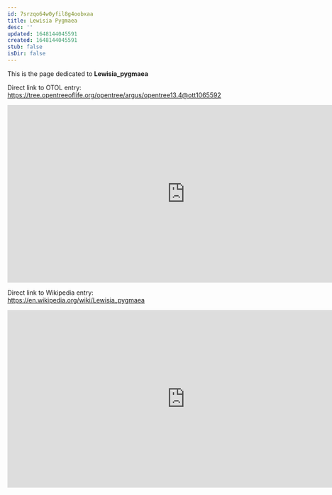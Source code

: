 ```yaml
---
id: 7srzqo64w0yfil8g4oobxaa
title: Lewisia Pygmaea
desc: ''
updated: 1648144045591
created: 1648144045591
stub: false
isDir: false
---
```

This is the page dedicated to **Lewisia_pygmaea**


Direct link to OTOL entry: https://tree.opentreeoflife.org/opentree/argus/opentree13.4@ott1065592



<html>
    <body>
    <iframe src="https://tree.opentreeoflife.org/opentree/argus/opentree13.4@ott1065592"
    width="800" height="400" frameborder="0" allowfullscreen> </iframe>
    </body>
</html>
    


Direct link to Wikipedia entry: https://en.wikipedia.org/wiki/Lewisia_pygmaea



<html>
    <body>
    <iframe src="https://en.wikipedia.org/wiki/Lewisia_pygmaea"
    width="800" height="400" frameborder="0" allowfullscreen> </iframe>
    </body>
</html>
    
